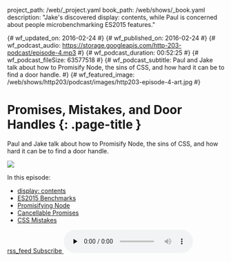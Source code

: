 project_path: /web/_project.yaml
book_path: /web/shows/_book.yaml
description: "Jake's discovered display: contents, while Paul is concerned about people microbenchmarking ES2015 features."

{# wf_updated_on: 2016-02-24 #}
{# wf_published_on: 2016-02-24 #}
{# wf_podcast_audio: https://storage.googleapis.com/http-203-podcast/episode-4.mp3 #}
{# wf_podcast_duration: 00:52:25 #}
{# wf_podcast_fileSize: 63577518 #}
{# wf_podcast_subtitle: Paul and Jake talk about how to Promisify Node, the sins of CSS, and how hard it can be to find a door handle. #}
{# wf_featured_image: /web/shows/http203/podcast/images/http203-episode-4-art.jpg #}

# Promises, Mistakes, and Door Handles {: .page-title }

Paul and Jake talk about how to Promisify Node, the sins of CSS, and how hard it can be to find a door handle.

<img src="/web/shows/http203/podcast/images/http203-episode-4-art.jpg" class="attempt-right">

In this episode:

* [display: contents](https://developer.mozilla.org/en-US/docs/Web/CSS/display)
* [ES2015 Benchmarks](https://kpdecker.github.io/six-speed/)
* [Promisifying Node](https://github.com/nodejs/node/pull/5020)
* [Cancellable Promises](https://github.com/tc39/proposal-cancelable-promises/)
* [CSS Mistakes](https://wiki.csswg.org/ideas/mistakes)

<a href="http://feeds.feedburner.com/Http203Podcast">
  <span class="material-icons">rss_feed</span>
  Subscribe
</a>

<audio src="https://storage.googleapis.com/http-203-podcast/episode-4.mp3" controls preload="none" class="devsite-podcast-audio">

